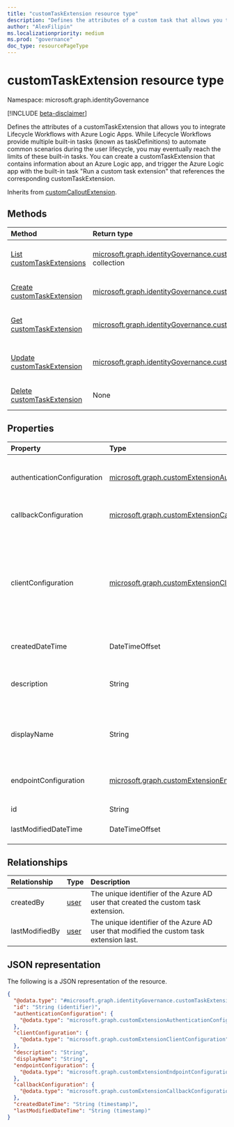 ```yaml
---
title: "customTaskExtension resource type"
description: "Defines the attributes of a custom task that allows you to integrate lifecycle workflows with Azure Logic Apps and trigger custom tasks through the logic app."
author: "AlexFilipin"
ms.localizationpriority: medium
ms.prod: "governance"
doc_type: resourcePageType
---
```


# customTaskExtension resource type

Namespace: microsoft.graph.identityGovernance

[!INCLUDE [beta-disclaimer](../../includes/beta-disclaimer.md)]

Defines the attributes of a customTaskExtension that allows you to integrate Lifecycle Workflows with Azure Logic Apps. While Lifecycle Workflows provide multiple built-in tasks (known as taskDefinitions) to automate common scenarios during the user lifecycle, you may eventually reach the limits of these built-in tasks. You can create a customTaskExtension that contains information about an Azure Logic app, and trigger the Azure Logic app with the built-in task "Run a custom task extension" that references the corresponding customTaskExtension.

Inherits from [customCalloutExtension](../resources/customcalloutextension.md).

## Methods

|Method|Return type|Description|
|:---|:---|:---|
|[List customTaskExtensions](../api/identitygovernance-lifecycleworkflowscontainer-list-customtaskextensions.md)|[microsoft.graph.identityGovernance.customTaskExtension](../resources/identitygovernance-customtaskextension.md) collection|Get a list of the [customTaskExtension](../resources/identitygovernance-customtaskextension.md) objects and their properties.|
|[Create customTaskExtension](../api/identitygovernance-lifecycleworkflowscontainer-post-customtaskextensions.md)|[microsoft.graph.identityGovernance.customTaskExtension](../resources/identitygovernance-customtaskextension.md)|Create a new [customTaskExtension](../resources/identitygovernance-customtaskextension.md) object.|
|[Get customTaskExtension](../api/identitygovernance-customtaskextension-get.md)|[microsoft.graph.identityGovernance.customTaskExtension](../resources/identitygovernance-customtaskextension.md)|Read the properties and relationships of a [customTaskExtension](../resources/identitygovernance-customtaskextension.md) object.|
|[Update customTaskExtension](../api/identitygovernance-customtaskextension-update.md)|[microsoft.graph.identityGovernance.customTaskExtension](../resources/identitygovernance-customtaskextension.md)|Update the properties of a [customTaskExtension](../resources/identitygovernance-customtaskextension.md) object.|
|[Delete customTaskExtension](../api/identitygovernance-customtaskextension-delete.md)|None|Deletes a [customTaskExtension](../resources/identitygovernance-customtaskextension.md) object.|

## Properties

|Property|Type|Description|
|:---|:---|:---|
|authenticationConfiguration|[microsoft.graph.customExtensionAuthenticationConfiguration](../resources/customextensionauthenticationconfiguration.md)|Configuration for securing the API call to the logic app. Inherited from [customCalloutExtension](../resources/customcalloutextension.md).|
|callbackConfiguration|[microsoft.graph.customExtensionCallbackConfiguration](../resources/customextensioncallbackconfiguration.md)|The callback configuration for a custom extension.|
|clientConfiguration|[microsoft.graph.customExtensionClientConfiguration](../resources/customextensionclientconfiguration.md)|HTTP connection settings that define how long Azure AD can wait for a connection to a logic app, how many times you can retry a timed-out connection and the exception scenarios when retries are allowed. Inherited from [customCalloutExtension](../resources/customcalloutextension.md).|
|createdDateTime|DateTimeOffset|When the custom task extension was created.|
|description|String|Describes the purpose of the custom task extension for administrative use. Inherited from [customCalloutExtension](../resources/customcalloutextension.md).|
|displayName|String|A unique string that identifies the custom task extension. Inherited from [customCalloutExtension](../resources/customcalloutextension.md).|
|endpointConfiguration|[microsoft.graph.customExtensionEndpointConfiguration](../resources/customextensionendpointconfiguration.md)|Details for allowing the custom task extension to call the logic app. Inherited from [customCalloutExtension](../resources/customcalloutextension.md).|
|id|String| Inherited from [entity](../resources/entity.md).|
|lastModifiedDateTime|DateTimeOffset|When the custom extension was last modified.|

## Relationships

|Relationship|Type|Description|
|:---|:---|:---|
|createdBy|[user](../resources/user.md)|The unique identifier of the Azure AD user that created the custom task extension.|
|lastModifiedBy|[user](../resources/user.md)|The unique identifier of the Azure AD user that modified the custom task extension last.|

## JSON representation

The following is a JSON representation of the resource.
<!-- {
  "blockType": "resource",
  "keyProperty": "id",
  "@odata.type": "microsoft.graph.identityGovernance.customTaskExtension",
  "baseType": "microsoft.graph.customCalloutExtension",
  "openType": false
}
-->
``` json
{
  "@odata.type": "#microsoft.graph.identityGovernance.customTaskExtension",
  "id": "String (identifier)",
  "authenticationConfiguration": {
    "@odata.type": "microsoft.graph.customExtensionAuthenticationConfiguration"
  },
  "clientConfiguration": {
    "@odata.type": "microsoft.graph.customExtensionClientConfiguration"
  },
  "description": "String",
  "displayName": "String",
  "endpointConfiguration": {
    "@odata.type": "microsoft.graph.customExtensionEndpointConfiguration"
  },
  "callbackConfiguration": {
    "@odata.type": "microsoft.graph.customExtensionCallbackConfiguration"
  },
  "createdDateTime": "String (timestamp)",
  "lastModifiedDateTime": "String (timestamp)"
}
```
